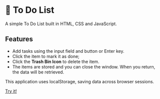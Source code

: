 # 📝 To Do List

A simple To Do List built in HTML, CSS and JavaScript.

## Features

- Add tasks using the input field and button or Enter key.
- Click the item to mark it as done;
- Click the **Trash Bin Icon** to delete the item.
- The items are stored and you can close the window. When you return, the data will be retrieved.

This application uses localStorage, saving data across browser sessions.

[Try it!](https://akanai-br.github.io/To-Do-List/)
